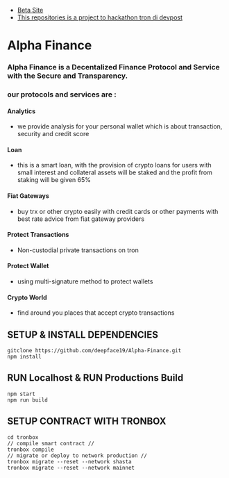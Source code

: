 - [Beta Site](https://alphafinance.web.app)
- [This repositories is a project to hackathon tron di devpost](https://tron.devpost.com/?ref_feature=challenge&ref_medium=discover)

# Alpha Finance
### Alpha Finance is a Decentalized Finance Protocol and Service with the Secure and Transparency.
### our protocols and services are : 
#### Analytics
- we provide analysis for your personal wallet which is about transaction, security and credit score
#### Loan
- this is a smart loan, with the provision of crypto loans for users with small interest and collateral assets will be staked and the profit from staking will be given 65%
#### Fiat Gateways
- buy trx or other crypto easily with credit cards or other payments with best rate advice from fiat gateway providers
#### Protect Transactions
- Non-custodial private transactions on tron
#### Protect Wallet 
- using multi-signature method to protect wallets  
#### Crypto World
- find around you places that accept crypto transactions 
## SETUP & INSTALL DEPENDENCIES


```
gitclone https://github.com/deepface19/Alpha-Finance.git
npm install
```
## RUN Localhost & RUN Productions Build

```
npm start 
npm run build
```

## SETUP CONTRACT WITH TRONBOX
```
cd tronbox 
// compile smart contract //
tronbox compile 
// migrate or deploy to network production //
tronbox migrate --reset --network shasta 
tronbox migrate --reset --network mainnet 
```

